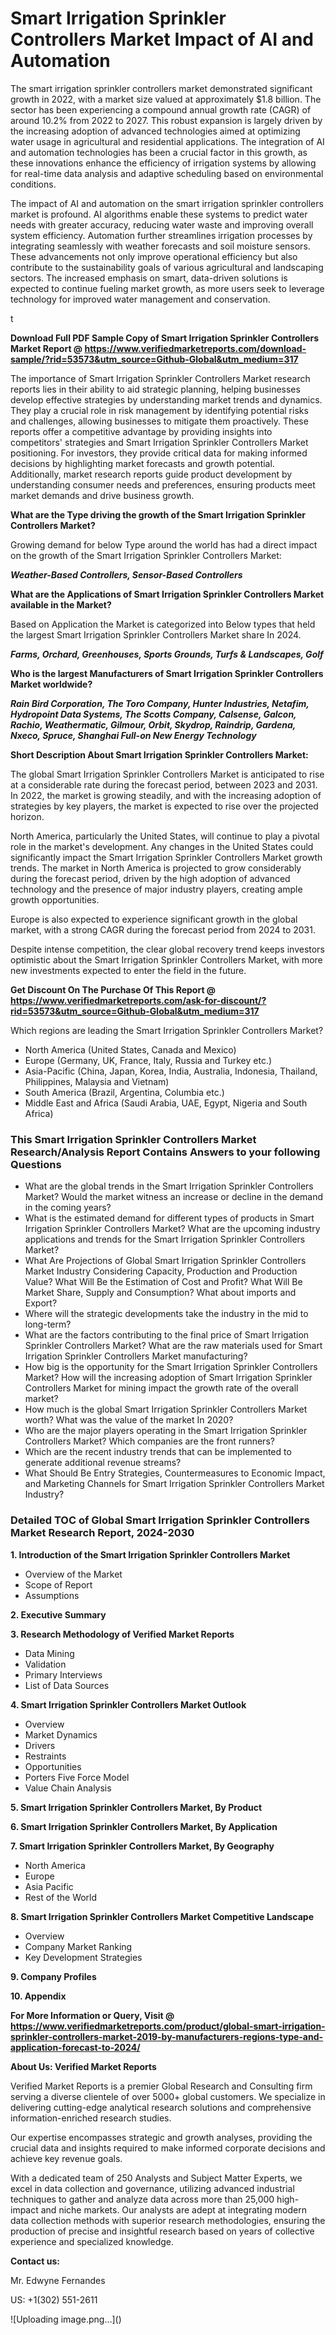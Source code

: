 <h1>Smart Irrigation Sprinkler Controllers Market Impact of AI and Automation</h1><p>The smart irrigation sprinkler controllers market demonstrated significant growth in 2022, with a market size valued at approximately $1.8 billion. The sector has been experiencing a compound annual growth rate (CAGR) of around 10.2% from 2022 to 2027. This robust expansion is largely driven by the increasing adoption of advanced technologies aimed at optimizing water usage in agricultural and residential applications. The integration of AI and automation technologies has been a crucial factor in this growth, as these innovations enhance the efficiency of irrigation systems by allowing for real-time data analysis and adaptive scheduling based on environmental conditions.</p><p>The impact of AI and automation on the smart irrigation sprinkler controllers market is profound. AI algorithms enable these systems to predict water needs with greater accuracy, reducing water waste and improving overall system efficiency. Automation further streamlines irrigation processes by integrating seamlessly with weather forecasts and soil moisture sensors. These advancements not only improve operational efficiency but also contribute to the sustainability goals of various agricultural and landscaping sectors. The increased emphasis on smart, data-driven solutions is expected to continue fueling market growth, as more users seek to leverage technology for improved water management and conservation.</p>t</p><p id="" class=""><strong>Download Full PDF Sample Copy of Smart Irrigation Sprinkler Controllers Market Report @ <a href="https://www.verifiedmarketreports.com/download-sample/?rid=53573&utm_source=Github-Global&utm_medium=317" target="_blank">https://www.verifiedmarketreports.com/download-sample/?rid=53573&utm_source=Github-Global&utm_medium=317</a></strong></p><p>The importance of&nbsp;Smart Irrigation Sprinkler Controllers Market research reports lies in their ability to aid strategic planning, helping businesses develop effective strategies by understanding market trends and dynamics. They play a crucial role in risk management by identifying potential risks and challenges, allowing businesses to mitigate them proactively. These reports offer a competitive advantage by providing insights into competitors' strategies and Smart Irrigation Sprinkler Controllers Market positioning. For investors, they provide critical data for making informed decisions by highlighting market forecasts and growth potential. Additionally, market research reports guide product development by understanding consumer needs and preferences, ensuring products meet market demands and drive business growth.</p><p><strong>What are the&nbsp;Type driving the growth of the Smart Irrigation Sprinkler Controllers Market?</strong></p><p id="" class="">Growing demand for below Type around the world has had a direct impact on the growth of the Smart Irrigation Sprinkler Controllers Market:</p><em><strong>Weather-Based Controllers, Sensor-Based Controllers</strong></em></p><strong>What are the&nbsp;Applications&nbsp;of Smart Irrigation Sprinkler Controllers Market available in the Market?</strong></p><p id="" class="">Based on Application the Market is categorized into Below types that held the largest Smart Irrigation Sprinkler Controllers Market share In 2024.</p><em><strong>Farms, Orchard, Greenhouses, Sports Grounds, Turfs & Landscapes, Golf</strong></em></p><strong>Who is the largest Manufacturers of Smart Irrigation Sprinkler Controllers Market worldwide?</strong></p><p><em><strong>Rain Bird Corporation, The Toro Company, Hunter Industries, Netafim, Hydropoint Data Systems, The Scotts Company, Calsense, Galcon, Rachio, Weathermatic, Gilmour, Orbit, Skydrop, Raindrip, Gardena, Nxeco, Spruce, Shanghai Full-on New Energy Technology</strong></em></p><p id="" class=""><strong>Short Description About Smart Irrigation Sprinkler Controllers Market:</strong></p><p>The global Smart Irrigation Sprinkler Controllers Market is anticipated to rise at a considerable rate during the forecast period, between 2023 and 2031. In 2022, the market is growing steadily, and with the increasing adoption of strategies by key players, the market is expected to rise over the projected horizon.</p><p>North America, particularly the United States, will continue to play a pivotal role in the market's development. Any changes in the United States could significantly impact the Smart Irrigation Sprinkler Controllers Market growth trends. The market in North America is projected to grow considerably during the forecast period, driven by the high adoption of advanced technology and the presence of major industry players, creating ample growth opportunities.</p><p>Europe is also expected to experience significant growth in the global market, with a strong CAGR during the forecast period from 2024 to 2031.</p><p>Despite intense competition, the clear global recovery trend keeps investors optimistic about the Smart Irrigation Sprinkler Controllers Market, with more new investments expected to enter the field in the future.</p><p id="" class=""><strong>Get Discount On The Purchase Of This Report @ <a href="https://www.verifiedmarketreports.com/ask-for-discount/?rid=53573&utm_source=Github-Global&utm_medium=317" target="_blank">https://www.verifiedmarketreports.com/ask-for-discount/?rid=53573&utm_source=Github-Global&utm_medium=317</a></strong></p>Which regions are leading the Smart Irrigation Sprinkler Controllers Market?</p><ul><li>North America (United States, Canada and Mexico)</li><li>Europe (Germany, UK, France, Italy, Russia and Turkey etc.)</li><li>Asia-Pacific (China, Japan, Korea, India, Australia, Indonesia, Thailand, Philippines, Malaysia and Vietnam)</li><li>South America (Brazil, Argentina, Columbia etc.)</li><li>Middle East and Africa (Saudi Arabia, UAE, Egypt, Nigeria and South Africa)</li></ul><h3 id="" class="">This Smart Irrigation Sprinkler Controllers Market Research/Analysis Report Contains Answers to your following Questions</h3><ul><li>What are the global trends in the Smart Irrigation Sprinkler Controllers Market? Would the market witness an increase or decline in the demand in the coming years?</li><li>What is the estimated demand for different types of products in Smart Irrigation Sprinkler Controllers Market? What are the upcoming industry applications and trends for the Smart Irrigation Sprinkler Controllers Market?</li><li>What Are Projections of Global Smart Irrigation Sprinkler Controllers Market Industry Considering Capacity, Production and Production Value? What Will Be the Estimation of Cost and Profit? What Will Be Market Share, Supply and Consumption? What about imports and Export?</li><li>Where will the strategic developments take the industry in the mid to long-term?</li><li>What are the factors contributing to the final price of Smart Irrigation Sprinkler Controllers Market? What are the raw materials used for Smart Irrigation Sprinkler Controllers Market manufacturing?</li><li>How big is the opportunity for the Smart Irrigation Sprinkler Controllers Market? How will the increasing adoption of Smart Irrigation Sprinkler Controllers Market for mining impact the growth rate of the overall market?</li><li>How much is the global Smart Irrigation Sprinkler Controllers Market worth? What was the value of the market In 2020?</li><li>Who are the major players operating in the Smart Irrigation Sprinkler Controllers Market? Which companies are the front runners?</li><li>Which are the recent industry trends that can be implemented to generate additional revenue streams?</li><li>What Should Be Entry Strategies, Countermeasures to Economic Impact, and Marketing Channels for Smart Irrigation Sprinkler Controllers Market Industry?</li></ul><h3 id="" class="">Detailed TOC of Global Smart Irrigation Sprinkler Controllers Market Research Report, 2024-2030</h3><p id="" class=""><strong>1. Introduction of the Smart Irrigation Sprinkler Controllers Market</strong></p><ul><li>Overview of the Market</li><li>Scope of Report</li><li>Assumptions</li></ul><p id="" class=""><strong>2. Executive Summary</strong></p><p id="" class=""><strong>3. Research Methodology of Verified Market Reports</strong></p><ul><li>Data Mining</li><li>Validation</li><li>Primary Interviews</li><li>List of Data Sources</li></ul><p id="" class=""><strong>4. Smart Irrigation Sprinkler Controllers Market Outlook</strong></p><ul><li>Overview</li><li>Market Dynamics</li><li>Drivers</li><li>Restraints</li><li>Opportunities</li><li>Porters Five Force Model</li><li>Value Chain Analysis</li></ul><p id="" class=""><strong>5. Smart Irrigation Sprinkler Controllers Market, By Product</strong></p><p id="" class=""><strong>6. Smart Irrigation Sprinkler Controllers Market, By Application</strong></p><p id="" class=""><strong>7. Smart Irrigation Sprinkler Controllers Market, By Geography</strong></p><ul><li>North America</li><li>Europe</li><li>Asia Pacific</li><li>Rest of the World</li></ul><p id="" class=""><strong>8. Smart Irrigation Sprinkler Controllers Market Competitive Landscape</strong></p><ul><li>Overview</li><li>Company Market Ranking</li><li>Key Development Strategies</li></ul><p id="" class=""><strong>9. Company Profiles</strong></p><p id="" class=""><strong>10. Appendix</strong></p><p id="" class=""><strong>For More Information or Query, Visit @ <a href="https://www.verifiedmarketreports.com/product/global-smart-irrigation-sprinkler-controllers-market-2019-by-manufacturers-regions-type-and-application-forecast-to-2024/" target="_blank">https://www.verifiedmarketreports.com/product/global-smart-irrigation-sprinkler-controllers-market-2019-by-manufacturers-regions-type-and-application-forecast-to-2024/</a></strong></p><p id="" class=""><strong>About Us: Verified Market Reports</strong></p><p id="" class="">Verified Market Reports is a premier Global Research and Consulting firm serving a diverse clientele of over 5000+ global customers. We specialize in delivering cutting-edge analytical research solutions and comprehensive information-enriched research studies.</p><p id="" class="">Our expertise encompasses strategic and growth analyses, providing the crucial data and insights required to make informed corporate decisions and achieve key revenue goals.</p><p id="" class="">With a dedicated team of 250 Analysts and Subject Matter Experts, we excel in data collection and governance, utilizing advanced industrial techniques to gather and analyze data across more than 25,000 high-impact and niche markets. Our analysts are adept at integrating modern data collection methods with superior research methodologies, ensuring the production of precise and insightful research based on years of collective experience and specialized knowledge.</p><p id="" class=""><strong>Contact us:</strong></p><p id="" class="">Mr. Edwyne Fernandes</p><p id="" class="">US: +1(302) 551-2611</p>
![Uploading image.png…]()
